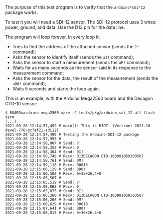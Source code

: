 The purpose of this test program is to verify that the `arduino*sdi*12` package
works.

To test it you will need a SDI-12 sensor. The SDI-12 protocol uses 3 wires:
power, ground, and data. Use the D13 pin for the data line.

The program will loop forever. In every loop it:

- Tries to find the address of the attached sensor (sends the `?!` command);
- Asks the sensor to identify itself (sends the `aI!` command);
- Asks the sensor to start a measurement (sends the `aM!` command);
- Waits for as many seconds as the sensor said in its response to the
  measurement command;
- Asks the sensor for the data, the result of the measurement (sends the `aD0!`
  command);
- Waits 5 seconds and starts the loop again.

This is an example, with the Arduino Mega2560 board and the Decagon CTD-10
sensor:

    $ BOARD=arduino-mega2560 make -C tests/pkg/arduino_sdi_12 all flash term
    [...]
    2021-09-28 12:14:57,492 # main(): This is RIOT! (Version: 2021.10-devel-776-gc7af21-sdi12)
    2021-09-28 12:14:57,496 # Testing the Arduino-SDI-12 package
    2021-09-28 12:14:57,995 #
    2021-09-28 12:14:58,007 # Send: ?!
    2021-09-28 12:14:58,352 # Recv: 0
    2021-09-28 12:14:58,364 # Send: 0I!
    2021-09-28 12:14:58,749 # Recv: 013DECAGON CTD-103991059303507
    2021-09-28 12:14:58,761 # Send: 0M!
    2021-09-28 12:14:59,118 # Recv: 00013
    2021-09-28 12:15:00,129 # Send: 0D0!
    2021-09-28 12:15:00,502 # Recv: 0+35+26.4+0
    2021-09-28 12:15:05,507 #
    2021-09-28 12:15:05,519 # Send: ?!
    2021-09-28 12:15:05,863 # Recv: 0
    2021-09-28 12:15:05,875 # Send: 0I!
    2021-09-28 12:15:06,260 # Recv: 013DECAGON CTD-103991059303507
    2021-09-28 12:15:06,268 # Send: 0M!
    2021-09-28 12:15:06,629 # Recv: 00013
    2021-09-28 12:15:07,641 # Send: 0D0!
    2021-09-28 12:15:08,013 # Recv: 0+36+26.4+0

